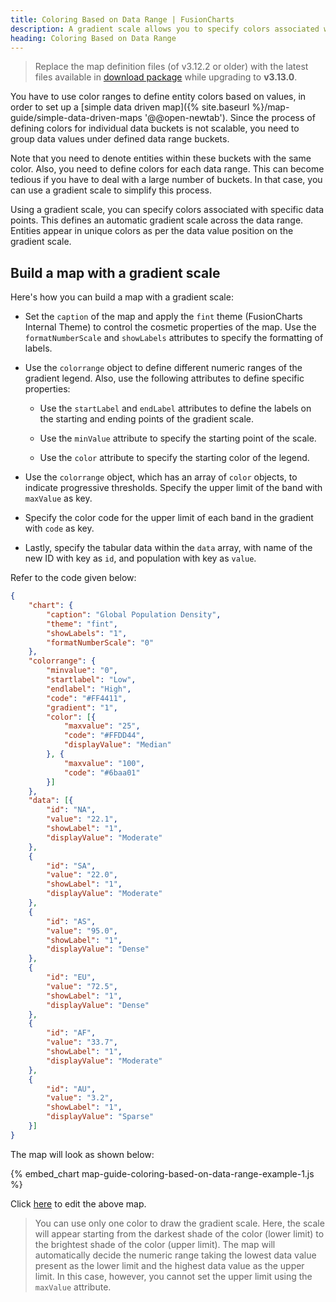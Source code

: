 ```yaml
---
title: Coloring Based on Data Range | FusionCharts
description: A gradient scale allows you to specify colors associated with specific data points. This defines an automatic gradient scale across the data range.
heading: Coloring Based on Data Range
---
```


> Replace the map definition files (of v3.12.2 or older) with the latest files available in [download package](https://www.fusioncharts.com/download/) while upgrading to __v3.13.0__.

You have to use color ranges to define entity colors based on values, in order to set up a [simple data driven map]({% site.baseurl %}/map-guide/simple-data-driven-maps '@@open-newtab'). Since the process of defining colors for individual data buckets is not scalable, you need to group data values under defined data range buckets. 

Note that you need to denote entities within these buckets with the same color. Also, you need to define colors for each data range. This can become tedious if you have to deal with a large number of buckets. In that case, you can use a gradient scale to simplify this process.

Using a gradient scale, you can specify colors associated with specific data points. This defines an automatic gradient scale across the data range. Entities appear in unique colors as per the data value position on the gradient scale.

## Build a map with a gradient scale

Here's how you can build a map with a gradient scale:

* Set the `caption` of the map and apply the `fint` theme (FusionCharts Internal Theme) to control the cosmetic properties of the map. Use the `formatNumberScale` and `showLabels` attributes to specify the formatting of labels.

* Use the `colorrange` object to define different numeric ranges of the gradient legend. Also, use the following attributes to define specific properties:

    * Use the `startLabel` and `endLabel` attributes to define the labels on the starting and ending points of the gradient scale.

    * Use the `minValue` attribute to specify the starting point of the scale.

    * Use the `color` attribute to specify the starting color of the legend.

* Use the `colorrange` object, which has an array of `color` objects, to indicate progressive thresholds. Specify the upper limit of the band with `maxValue` as key.

* Specify the color code for the upper limit of each band in the gradient with `code` as key.

* Lastly, specify the tabular data within the `data` array, with name of the new ID with key as `id`, and population with key as `value`.

Refer to the code given below:

```json
{
    "chart": {
        "caption": "Global Population Density",
        "theme": "fint",
        "showLabels": "1",
        "formatNumberScale": "0"
    },
    "colorrange": {
        "minvalue": "0",
        "startlabel": "Low",
        "endlabel": "High",
        "code": "#FF4411",
        "gradient": "1",
        "color": [{
            "maxvalue": "25",
            "code": "#FFDD44",
            "displayValue": "Median"
        }, {
            "maxvalue": "100",
            "code": "#6baa01"
        }]
    },
    "data": [{
        "id": "NA",
        "value": "22.1",
        "showLabel": "1",
        "displayValue": "Moderate"
    },
    {
        "id": "SA",
        "value": "22.0",
        "showLabel": "1",
        "displayValue": "Moderate"
    },
    {
        "id": "AS",
        "value": "95.0",
        "showLabel": "1",
        "displayValue": "Dense"
    },
    {
        "id": "EU",
        "value": "72.5",
        "showLabel": "1",
        "displayValue": "Dense"
    },
    {
        "id": "AF",
        "value": "33.7",
        "showLabel": "1",
        "displayValue": "Moderate"
    },
    {
        "id": "AU",
        "value": "3.2",
        "showLabel": "1",
        "displayValue": "Sparse"
    }]
}
```

The map will look as shown below:

{% embed_chart map-guide-coloring-based-on-data-range-example-1.js %}

Click [here](http://jsfiddle.net/fusioncharts/r7L7xcv1/ "@@open-newtab") to edit the above map.

> You can use only one color to draw the gradient scale. Here, the scale will appear starting from the darkest shade of the color (lower limit) to the brightest shade of the color (upper limit). The map will automatically decide the numeric range taking the lowest data value present as the lower limit and the highest data value as the upper limit. In this case, however, you cannot set the upper limit using the `maxValue` attribute.